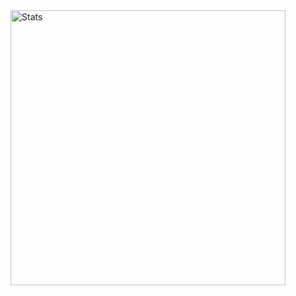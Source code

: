 <img src="https://github-readme-stats.vercel.app/api?username=4086606&show_icons=true&hide_border=true" alt="Stats" width="440" align="center">
